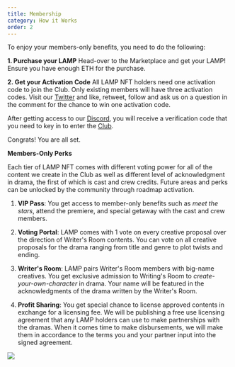 ```yaml
---
title: Membership
category: How it Works
order: 2
---
```


To enjoy your members-only benefits, you need to do the following:

**1. Purchase your LAMP** 
Head-over to the Marketplace and get your LAMP! Ensure you have enough ETH for the purchase. 

**2. Get your Activation Code**
All LAMP NFT holders need one activation code to join the Club.  Only existing members will have three activation codes. Visit our [Twitter](http://www.twitter.com/arabianightscl) and like, retweet, follow and ask us on a question in the comment for the chance to win one activation code. 

After getting access to our [Discord](http://www.discord.com/arabianightsclub), you will receive a verification code that you need to key in to enter the [Club](http://www.arabianightsclub.com/privatearea). 

Congrats! You are all set. 




**Members-Only Perks**

Each tier of LAMP NFT comes with different voting power for all of the content we create in the Club as well as different level of acknowledgment in drama, the first of which is cast and crew credits. Future areas and perks can be unlocked by the community through roadmap activation.

1. **VIP Pass**: You get access to member-only benefits such as *meet the stars*, attend the premiere, and special getaway with the cast and crew members.  

2. **Voting Portal**: LAMP comes with 1 vote on every creative proposal over the direction of Writer's Room contents. You can vote on all creative proposals for the drama ranging from title and genre to plot twists and ending.

3. **Writer's Room**: LAMP pairs Writer's Room members with big-name creatives. You get exclusive admission to Writing's Room to *create-your-own-character* in drama. Your name will be featured in the acknowledgments of the drama written by the Writer's Room. 

4. **Profit Sharing**: You get special chance to license approved contents in exchange for a licensing fee. We will be publishing a free use licensing agreement that any LAMP holders can use to make partnerships with the dramas. When it comes time to make disbursements, we will make them in accordance to the terms you and your partner input into the signed agreement. 

![](//placehold.it/800x600)
